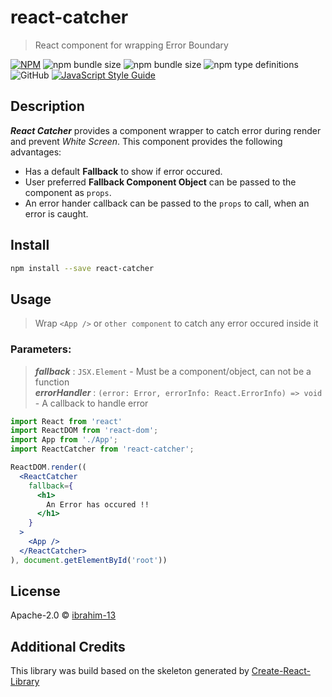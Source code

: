 # react-catcher

> React component for wrapping Error Boundary

[![NPM](https://img.shields.io/npm/v/react-catcher.svg)](https://www.npmjs.com/package/react-catcher)
![npm bundle size](https://img.shields.io/bundlephobia/min/react-catcher)
![npm bundle size](https://img.shields.io/bundlephobia/minzip/react-catcher)
![npm type definitions](https://img.shields.io/npm/types/typescript)
![GitHub](https://img.shields.io/github/license/ibrahim-13/react-catch)
[![JavaScript Style Guide](https://img.shields.io/badge/code_style-standard-brightgreen.svg)](https://standardjs.com)


## Description

***React Catcher*** provides a component wrapper to catch error during render and prevent *White Screen*.
This component provides the following advantages: 
* Has a default **Fallback** to show if error occured.
* User preferred **Fallback Component Object** can be passed to the component as `props`.
* An error hander callback can be passed to the `props` to call, when an error is caught.

## Install

```bash
npm install --save react-catcher
```

## Usage
>Wrap ```<App />``` or `other component` to catch any error occured inside it

### Parameters:
>***fallback*** : `JSX.Element` - Must be a component/object, can not be a function<br>
>***errorHandler*** : `(error: Error, errorInfo: React.ErrorInfo) => void` - A callback to handle error

```jsx
import React from 'react'
import ReactDOM from 'react-dom';
import App from './App';
import ReactCatcher from 'react-catcher';

ReactDOM.render((
  <ReactCatcher
    fallback={
      <h1>
        An Error has occured !!
      </h1>
    }
  >
    <App />
  </ReactCatcher>
), document.getElementById('root'))
```

## License

Apache-2.0 © [ibrahim-13](https://github.com/ibrahim-13)

## Additional Credits
This library was build based on the skeleton generated by [Create-React-Library](https://github.com/transitive-bullshit/create-react-library)